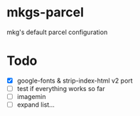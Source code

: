 # mkgs-parcel

mkg's default parcel configuration

# Todo

- [x] google-fonts & strip-index-html v2 port
- [ ] test if everything works so far
- [ ] imagemin
- [ ] expand list...

